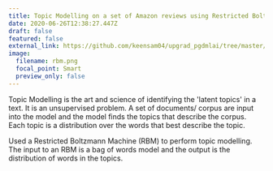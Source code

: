 ```yaml
---
title: Topic Modelling on a set of Amazon reviews using Restricted Boltzmann Machine
date: 2020-06-26T12:38:27.447Z
draft: false
featured: false
external_link: https://github.com/keensam04/upgrad_pgdmlai/tree/master/TopicModelling_RBM
image:
  filename: rbm.png
  focal_point: Smart
  preview_only: false
---
```

Topic Modelling is the art and science of identifying the 'latent topics' in a text. It is an unsupervised problem. A set of documents/ corpus are input into the model and the model finds the topics that describe the corpus. Each topic is a distribution over the words that best describe the topic.

Used a Restricted Boltzmann Machine (RBM) to perform topic modelling. The input to an RBM is a bag of words model and the output is the distribution of words in the topics.
